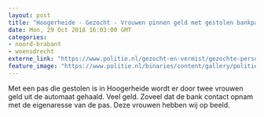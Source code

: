 ```yaml
---
layout: post
title: "Hoogerheide - Gezocht - Vrouwen pinnen geld met gestolen bankpas"
date: Mon, 29 Oct 2018 16:03:00 GMT
categories: 
- noord-brabant 
- woensdrecht 
externe_link: "https://www.politie.nl/gezocht-en-vermist/gezochte-personen/2018/oktober/08-vrouwen-pinnen-geld-met-gestolen-bankpas.html"
feature_image: "https://www.politie.nl/binaries/content/gallery/politie/gezocht/verdachten/2018/oktober/09-ob/bb_181029/hoogerheide-01.jpg"
---
```


Met een pas die gestolen is in Hoogerheide wordt er door twee vrouwen geld uit de automaat gehaald. Veel geld. Zoveel dat de bank contact opnam met de eigenaresse van de pas. Deze vrouwen hebben wij op beeld.
